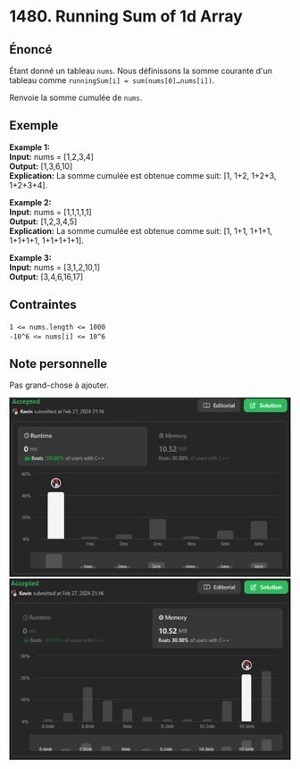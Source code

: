 # 1480. Running Sum of 1d Array

## Énoncé

Étant donné un tableau `nums`. Nous définissons la somme courante d'un tableau comme `runningSum[i] = sum(nums[0]…nums[i])`.

Renvoie la somme cumulée de `nums`.

## Exemple

**Example 1:**  
**Input:** nums = [1,2,3,4]  
**Output:** [1,3,6,10]  
**Explication:** La somme cumulée est obtenue comme suit: [1, 1+2, 1+2+3, 1+2+3+4].

**Example 2:**  
**Input:** nums = [1,1,1,1,1]  
**Output:** [1,2,3,4,5]  
**Explication:** La somme cumulée est obtenue comme suit: [1, 1+1, 1+1+1, 1+1+1+1, 1+1+1+1+1].

**Example 3:**  
**Input:** nums = [3,1,2,10,1]  
**Output:** [3,4,6,16,17]

## Contraintes

`1 <= nums.length <= 1000`  
`-10^6 <= nums[i] <= 10^6`

## Note personnelle

Pas grand-chose à ajouter.

<img src="../imgs/1480-runtime.png"/>
<img src="../imgs/1480-memory.png"/>
